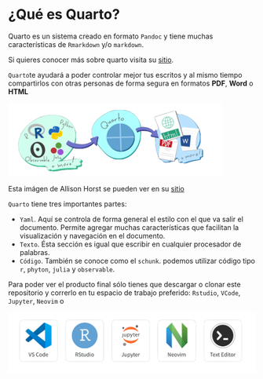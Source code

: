 # ¿Qué es Quarto?
Quarto es un sistema creado en formato `Pandoc` y tiene muchas características de `Rmarkdown` y/o `markdown`.  

Si quieres conocer más sobre quarto visita su [sitio](https://quarto.org).   

`Quarto`te ayudará a poder controlar mejor tus escritos y al mismo tiempo compartirlos con otras personas de forma segura en formatos **PDF**, **Word** o **HTML** 

![Figura 1][def] 

[def]: figuras/Imagen_1.png

Esta imágen de Allison Horst se pueden ver en su [sitio](https://allisonhorst.com/cetinkaya-rundel-lowndes-quarto-keynote)


`Quarto` tiene tres importantes partes:  
- `Yaml`. Aquí se controla de forma general el estilo con el que va salir el documento. Permite agregar muchas características que facilitan la visualización y navegación en el documento.    
- `Texto`. Ésta sección es igual que escribir en cualquier procesador de palabras.  
- `Código`. También se conoce como el `schunk`. podemos utilizar código tipo `r`, `phyton`, `julia` y `observable`. 


Para poder ver el producto final sólo tienes que descargar o clonar este repositorio y correrlo en tu espacio de trabajo preferido: `Rstudio`, `VCode`, `Jupyter`, `Neovim` o  

![Figura 2][def1] 

[def1]: figuras/imagen_2.png
